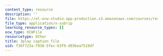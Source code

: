 ```yaml
---
content_type: resource
description: ''
file: https://ol-ocw-studio-app-production.s3.amazonaws.com/courses/res-9-003-brains-minds-and-machines-summer-course-summer-2015/f36f723af9385fecb3f9d93bea7519df_GGakcLdPWl4.vtt
file_type: application/x-subrip
learning_resource_types: []
ocw_type: OCWFile
resourcetype: Other
title: 3play caption file
uid: f36f723a-f938-5fec-b3f9-d93bea7519df
---
```

